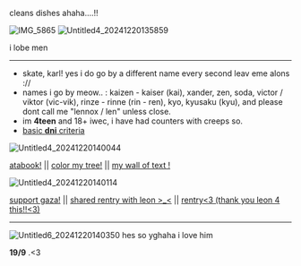 
cleans dishes ahaha....!!

![IMG_5865](https://github.com/user-attachments/assets/ed075c87-9c34-47fb-afd0-1a42ac86135f)
![Untitled4_20241220135859](https://github.com/user-attachments/assets/31710c1c-cb44-46f0-972d-3b7b4d00c369)


i lobe men

-----


- skate, karl! yes i do go by a different name every second leav eme alons ://
- names i go by meow.. : kaizen - kaiser (kai), xander, zen, soda, victor / viktor (vic-vik), rinze - rinne (rin - ren), kyo, kyusaku (kyu), and please dont call me "lennox / len" unless close.
- im **4teen** and 18+ iwec, i have had counters with creeps so.
- [basic **dni** criteria](https://dni-criteria.carrd.co) 



![Untitled4_20241220140044](https://github.com/user-attachments/assets/e2eccd47-c14e-4e15-a310-d108f87cf5e1)

 [atabook!](https://callmeyourangel.atabook.org/)
|| 
[color my tree!](https://colormytree.me/2024/01JEB5ERZQF90G9505BHQZKS9S)
||
[my wall of text !](https://walloftext.co/gay-men-at-your-area)

![Untitled4_20241220140114](https://github.com/user-attachments/assets/3b12bc77-7dab-4a1d-ae33-5553dbfc85f5)


[support gaza!](https://rentry.co/hearts4gaza)
||
[shared rentry with leon >_<](https://rentry.co/sharedbetweengays)
||
[rentry<3 (thank you leon 4 this!!<3)](https://rentry.co/kai-angel)

---



![Untitled6_20241220140350](https://github.com/user-attachments/assets/0e73ebce-6000-4287-81c1-f1b9c0e401e2)
hes so yghaha i love him

**19/9** .<3
